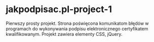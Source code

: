 # jakpodpisac.pl-project-1
Pierwszy prosty projekt. Strona poświęcona komunikatom błędów w programach do wykonywania podpisu elektronicznego certyfikatem kwalifikowanym. Projekt zawiera elementy CSS, jQuery.
